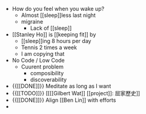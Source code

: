 - How do you feel when you wake up?
    - Almost [[sleep]]less last night
    - migraine
        - Lack of [[sleep]]
- [[Stanley Ho]] is [[keeping fit]] by
    - [[sleep]]ing 8 hours per day
    - Tennis 2 times a week
    - I am copying that
- No Code / Low Code
    - Cuurent problem
        - composibility
        - discoverability
- {{[[DONE]]}} Meditate as long as I want
- {{[[TODO]]}} [[[[Gilbert Wat]] [[project]]: 屈家歷史]]
- {{[[DONE]]}} Align [[Ben Lin]] with efforts
- 
